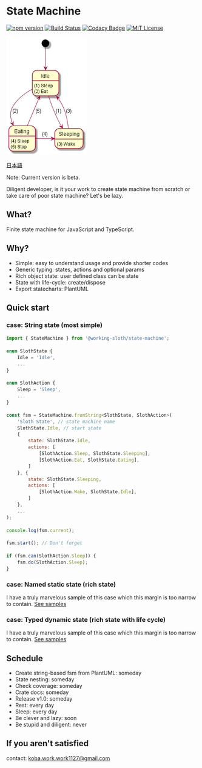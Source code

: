 # State Machine

[![npm version](https://badge.fury.io/js/%40working-sloth%2Fstate-machine.svg)](https://badge.fury.io/js/%40working-sloth%2Fstate-machine)
[![Build Status](https://travis-ci.org/work-work-komei/node.state-machine.svg?branch=develop)](https://travis-ci.org/work-work-komei/node.state-machine)
[![Codacy Badge](https://api.codacy.com/project/badge/Grade/03db41b395194a168573c9b647f9db24)](https://app.codacy.com/app/work-work-komei/node.state-machine?utm_source=github.com&utm_medium=referral&utm_content=work-work-komei/node.state-machine&utm_campaign=Badge_Grade_Dashboard)
[![MIT License](http://img.shields.io/badge/license-MIT-blue.svg?style=flat)](LICENSE)

![StateMachine](samples/1.quick-start/state.png)

[日本語](README-jp.md)

Note: Current version is beta.

Diligent developer, is it your work to create state machine from scratch or take care of poor state machine?
Let's be lazy.

## What? 
 Finite state machine for JavaScript and TypeScript.

## Why? 
- Simple: easy to understand usage and provide shorter codes
- Generic typing: states, actions and optional params
- Rich object state: user defined class can be state
- State with life-cycle: create/dispose
- Export statecharts: PlantUML

## Quick start
### case: String state (most simple)
```js
import { StateMachine } from '@working-sloth/state-machine';

enum SlothState {
    Idle = 'Idle',
    ...
}

enum SlothAction {
    Sleep = 'Sleep',
    ...
}

const fsm = StateMachine.fromString<SlothState, SlothAction>(
    'Sloth State', // state machine name
    SlothState.Idle, // start state
    {
        state: SlothState.Idle,
        actions: [
            [SlothAction.Sleep, SlothState.Sleeping],
            [SlothAction.Eat, SlothState.Eating],
        ]
    }, {
        state: SlothState.Sleeping,
        actions: [
            [SlothAction.Wake, SlothState.Idle],
        ]
    },
    ...
);

console.log(fsm.current);

fsm.start(); // Don't forget

if (fsm.can(SlothAction.Sleep)) {
    fsm.do(SlothAction.Sleep);
}
```

### case: Named static state (rich state)
 I have a truly marvelous sample of this case which this margin is too narrow to contain.
 [See samples](samples)

### case: Typed dynamic state (rich state with life cycle)
 I have a truly marvelous sample of this case which this margin is too narrow to contain.
 [See samples](samples)

## Schedule
- Create string-based fsm from PlantUML: someday
- State nesting: someday
- Check coverage: someday
- Crate docs: someday
- Release v1.0: someday
- Rest: every day
- Sleep: every day
- Be clever and lazy: soon
- Be stupid and diligent: never

## If you aren't satisfied
 contact: koba.work.work1127@gmail.com

